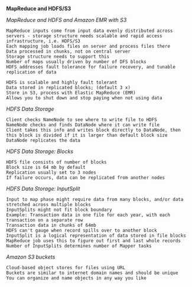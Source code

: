 **MapReduce and HDFS/S3**

*MapReduce and HDFS and Amazon EMR with S3*

	MapReduce inputs come from input data evenly distributed across servers - storage structure needs scalable and rapid access infrastructure, i.e. HDFS/S3 
	Each mapping job loads files on server and process files there
	Data processed in chunks, not on central server
	Storage structure needs to support this
	Number of maps usually driven by number of DFS blocks
	HDFS addresses fault tolerance for failure recovery, and tunable replication of data
	
	HDFS is scalable and highly fault tolerant
	Data stored in replicated blocks; (default 3 x)
	Store in S3, process with Elastic MapReduce (EMR)
	Allows you to shut down and stop paying when not using data
	
*HDFS Data Storage*

	Client checks NameNode to see where to write file to HDFS
	NameNode checks and finds DataNode where it can write file
	Client takes this info and writes block directly to DataNode, then this block is divided if it is larger than default block size
	DataNode replicates the data

*HDFS Data Storage: Blocks*

	HDFS file consists of number of blocks
	Block size is 64 mb by default
	Replication usually set to 3 nodes
	If failure occurs, data can be replicated from another nodes
	
*HDFS Data Storage: InputSplit*

	Input to map phase might require data from many blocks, and/or data stretched across multiple blocks
	InputSplits might not fit block boundary
	Example: Transaction data in one file for each year, with each transaction on a separate row
	Transaction data in chunks of 64mb
	HDFS can't gauge when record spills over to another block
	InputSplit is a logical representation of data stored in file blocks
	MapReduce job uses this to figure out first and last whole records
	Number of InputSplits determines number of Mapper tasks
	
*Amazon S3 buckets*

	Cloud-based object stores for files using URL
	Buckets are similar to internet domain names and should be unique
	You can organize and name objects in any way you like